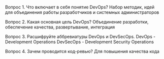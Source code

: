 Вопрос 1. Что включает в себя понятие DevOps?
Набор методик, идей для объединения работы разработчиков и системных администраторов


Вопрос 2. Какая основная цель DevOps?
Объединение разработки, обеспечение качества, развертывание, интеграция


Вопрос 3. Расшифруйте аббревиатуры DevOps и DevSecOps.
DevOps - Development Operations
DevSecOps - Development Security Operations


Вопрос 4. Зачем проводится код-ревью?
Для повышения качества кода
